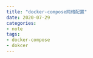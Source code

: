 ```yaml
---
title: "docker-compose网络配置"
date: 2020-07-29
categories:
- note
tags:
- docker-compose
- dokcer
---
```


